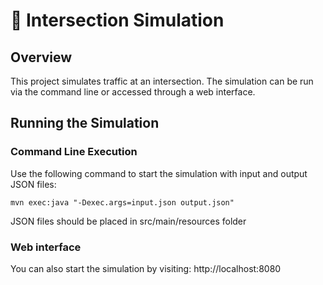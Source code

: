 # 🚦 Intersection Simulation

## Overview
This project simulates traffic at an intersection. The simulation can be run via the command line or accessed through a web interface.

## Running the Simulation
### Command Line Execution
Use the following command to start the simulation with input and output JSON files:

```
mvn exec:java "-Dexec.args=input.json output.json"
```
JSON files should be placed in src/main/resources folder

### Web interface
You can also start the simulation by visiting:
http://localhost:8080
